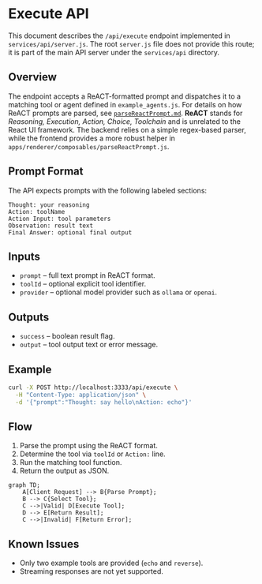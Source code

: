 # Execute API

This document describes the `/api/execute` endpoint implemented in
`services/api/server.js`. The root `server.js` file does not provide this
route; it is part of the main API server under the `services/api` directory.

## Overview

The endpoint accepts a ReACT-formatted prompt and dispatches it to a matching
tool or agent defined in `example_agents.js`. For details on how ReACT prompts
are parsed, see [`parseReactPrompt.md`](./parseReactPrompt.md). **ReACT** stands
for *Reasoning, Execution, Action, Choice, Toolchain* and is unrelated to the
React UI framework. The backend relies on a simple regex-based parser, while the
frontend provides a more robust helper in
`apps/renderer/composables/parseReactPrompt.js`.

## Prompt Format
The API expects prompts with the following labeled sections:

```
Thought: your reasoning
Action: toolName
Action Input: tool parameters
Observation: result text
Final Answer: optional final output
```

## Inputs
- `prompt` – full text prompt in ReACT format.
- `toolId` – optional explicit tool identifier.
- `provider` – optional model provider such as `ollama` or `openai`.

## Outputs
- `success` – boolean result flag.
- `output` – tool output text or error message.

## Example

```bash
curl -X POST http://localhost:3333/api/execute \
  -H "Content-Type: application/json" \
  -d '{"prompt":"Thought: say hello\nAction: echo"}'
```

## Flow
1. Parse the prompt using the ReACT format.
2. Determine the tool via `toolId` or `Action:` line.
3. Run the matching tool function.
4. Return the output as JSON.

```mermaid
graph TD;
    A[Client Request] --> B{Parse Prompt};
    B --> C{Select Tool};
    C -->|Valid| D[Execute Tool];
    D --> E[Return Result];
    C -->|Invalid| F[Return Error];
```

## Known Issues
- Only two example tools are provided (`echo` and `reverse`).
- Streaming responses are not yet supported.
